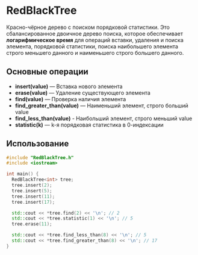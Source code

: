 # RedBlackTree

Красно-чёрное дерево с поиском порядковой статистики. Это сбалансированное двоичное дерево поиска, которое обеспечивает **логарифмическое время** для операций вставки, удаления и поиска элемента, порядковой статистики, поиска наибольшего элемента строго меньшего данного и наименьшего строго большего данного.

## Основные операции

- **insert(value)** — Вставка нового элемента
- **erase(value)** — Удаление существующего элемента
- **find(value)** — Проверка наличия элемента
- **find_greater_than(value)** — Наименьший элемент, строго больший value
- **find_less_than(value)** - Наибольший элемент, строго меньший value
- **statistic(k)** — k-я порядковая статистика в 0-индексации

## Использование

```cpp
#include "RedBlackTree.h"
#include <iostream>

int main() {
  RedBlackTree<int> tree;
  tree.insert(2);
  tree.insert(5);
  tree.insert(11);
  tree.insert(17);

  std::cout << *tree.find(2) << '\n'; // 2
  std::cout << *tree.statistic(1) << '\n'; // 5
  tree.erase(11);

  std::cout << *tree.find_less_than(8) << '\n'; // 5
  std::cout << *tree.find_greater_than(8) << '\n'; // 17
}

```
